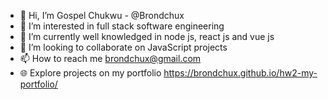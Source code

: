 - 👋 Hi, I’m Gospel Chukwu - @Brondchux 
- 👀 I’m interested in full stack software engineering
- 🌱 I’m currently well knowledged in node js, react js and vue js
- 💞️ I’m looking to collaborate on JavaScript projects
- 📫 How to reach me brondchux@gmail.com
- 🌐 Explore projects on my portfolio https://brondchux.github.io/hw2-my-portfolio/

<!---
Brondchux/Brondchux is a ✨ special ✨ repository because its `README.md` (this file) appears on your GitHub profile.
You can click the Preview link to take a look at your changes.
--->
